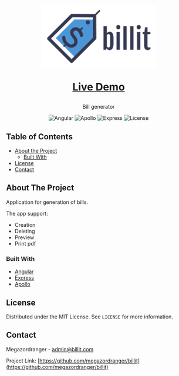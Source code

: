 <!-- PROJECT LOGO -->
<h1 align="center">
  <a href="https://github.com/megazordranger/billit" title="Billit">
    <img alt="billit logo" src="https://raw.githubusercontent.com/megazordranger/billit/master/client/billit/src/assets/img/logo.png"/>
  </a>
  <br />
  <p align="center">
    <a href="https://billit.tk/">Live Demo</a>
  </p>
</h1>

<p align="center">
  Bill generator
</p>

<!-- PROJECT SHIELDS -->
<div align="center">
    <img alt="Angular" src="https://img.shields.io/badge/client-angular-d32f2f" />
    <img alt="Apollo" src="https://img.shields.io/badge/api-apollo%20graphql-3f20ba" />
    <img alt="Express" src="https://img.shields.io/badge/server-express-brightgreen" />
    <img alt="License" src="https://img.shields.io/badge/license-MIT-green" />
</div>



<!-- TABLE OF CONTENTS -->
## Table of Contents

* [About the Project](#about-the-project)
  * [Built With](#built-with)
* [License](#license)
* [Contact](#contact)



<!-- ABOUT THE PROJECT -->
## About The Project

Application for generation of bills.

The app support:

*  Creation
*  Deleting
*  Preview
*  Print pdf

### Built With

* [Angular](https://angular.io/)
* [Exoress](https://www.express.com/)
* [Apollo](https://www.apollographql.com/)



<!-- LICENSE -->
## License

Distributed under the MIT License. See `LICENSE` for more information.



<!-- CONTACT -->
## Contact

Megazordranger - admin@billit.com

Project Link: [https://github.com/megazordranger/billit](https://github.com/megazordranger/billit)